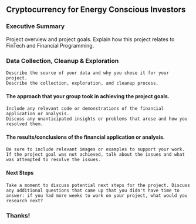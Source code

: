 ## Cryptocurrency for Energy Conscious Investors

### Executive Summary

Project overview and project goals. Explain how this project relates to FinTech and Financial Programming.

### Data Collection, Cleanup & Exploration

    Describe the source of your data and why you chose it for your project.
    Describe the collection, exploration, and cleanup process.

#### The approach that your group took in achieving the project goals.

    Include any relevant code or demonstrations of the financial application or analysis.
    Discuss any unanticipated insights or problems that arose and how you resolved them.

#### The results/conclusions of the financial application or analysis.

    Be sure to include relevant images or examples to support your work.
    If the project goal was not achieved, talk about the issues and what was attempted to resolve the issues.

#### Next Steps

    Take a moment to discuss potential next steps for the project. Discuss any additional questions that came up that you didn't have time to answer: if you had more weeks to work on your project, what would you research next?

### Thanks!